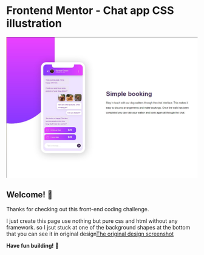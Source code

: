 # Frontend Mentor - Chat app CSS illustration

![Design preview for the Chat app CSS illustration coding challenge](./design/desktop-design.jpg)

## Welcome! 👋

Thanks for checking out this front-end coding challenge.

I just create this page use nothing but pure css and html without any framework. so I jsut stuck at one of the background shapes at the bottom that you can see it in original design[The original design screenshot](./design/desktop-preview.jpg)

**Have fun building!** 🚀
